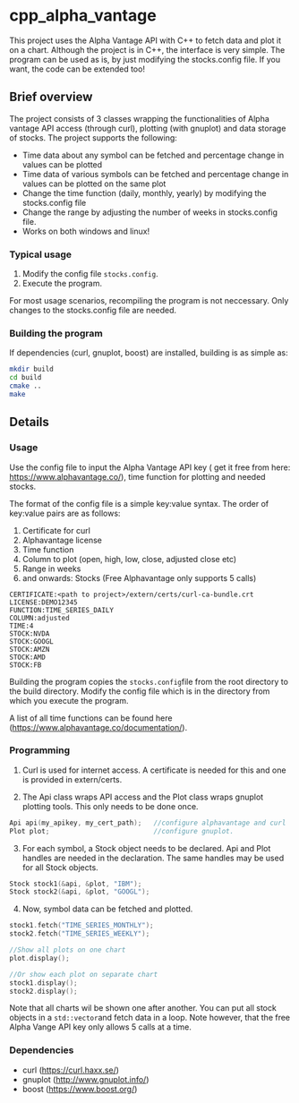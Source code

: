 # cpp_alpha_vantage
This project uses the Alpha Vantage API with C++ to fetch data and plot it on a chart. Although the project is in C++, the interface is very simple. The program can be used as is, by just modifying the stocks.config file. If you want, the code can be extended too!
## Brief overview
The project consists of 3 classes wrapping the functionalities of Alpha vantage API access (through curl), plotting (with gnuplot) and data storage of stocks. 
The project supports the following:

- Time data about any symbol can be fetched and percentage change in values can be plotted
- Time data of various symbols can be fetched and percentage change in values can be plotted on the same plot
- Change the time function (daily, monthly, yearly) by modifying the stocks.config file
- Change the range by adjusting the number of weeks in stocks.config file. 
- Works on both windows and linux!
### Typical usage
1. Modify the config file `stocks.config`.
2. Execute the program. 

For most usage scenarios, recompiling the program is not neccessary. Only changes to the stocks.config file are needed. 
### Building the program
If dependencies (curl, gnuplot, boost) are installed, building is as simple as:
```bash
mkdir build
cd build
cmake ..
make
```
## Details
### Usage
Use the config file to input the Alpha Vantage API key ( get it free from here: https://www.alphavantage.co/), time function for plotting and needed stocks. 

The format of the config file is a simple key:value syntax. The order of key:value pairs are as follows:
1) Certificate for curl
2) Alphavantage license
3) Time function
4) Column to plot (open, high, low, close, adjusted close etc)
5) Range in weeks
6) and onwards: Stocks (Free Alphavantage only supports 5 calls)
```
CERTIFICATE:<path to project>/extern/certs/curl-ca-bundle.crt
LICENSE:DEMO12345
FUNCTION:TIME_SERIES_DAILY
COLUMN:adjusted
TIME:4
STOCK:NVDA
STOCK:GOOGL
STOCK:AMZN
STOCK:AMD
STOCK:FB
```
Building the program copies the `stocks.config`file from the root directory to the build directory. 
Modify the config file which is in the directory from which you execute the program. 

A list of all time functions can be found here (https://www.alphavantage.co/documentation/).

### Programming
1. Curl is used for internet access. A certificate is needed for this and one is provided in extern/certs. 

2. The Api class wraps API access and the Plot class wraps gnuplot plotting tools. This only needs to be done once.
```c++
Api api(my_apikey, my_cert_path);   //configure alphavantage and curl
Plot plot;                          //configure gnuplot.
```
3. For each symbol, a Stock object needs to be declared. Api and Plot handles are needed in the declaration. The same handles may be used for all Stock objects. 
```c++
Stock stock1(&api, &plot, "IBM");
Stock stock2(&api, &plot, "GOOGL");
```
4. Now, symbol data can be fetched and plotted. 
```c++
stock1.fetch("TIME_SERIES_MONTHLY");
stock2.fetch("TIME_SERIES_WEEKLY");

//Show all plots on one chart
plot.display();

//Or show each plot on separate chart
stock1.display();
stock2.display();
```
Note that all charts wil be shown one after another. You can put all stock objects in a `std::vector`and fetch data in a loop.
Note however, that the free Alpha Vange API key only allows 5 calls at a time. 

### Dependencies
- curl (https://curl.haxx.se/)
- gnuplot (http://www.gnuplot.info/)
- boost (https://www.boost.org/)

